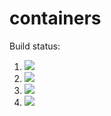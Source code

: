 # containers

Build status:

1. [![](https://github.com/irajmoradi/containers/workflows/tests-fibonacci/badge.svg)](https://github.com/irajmoradi/containers/actions?query=workflow%3Atests-fibonacci)
1. [![](https://github.com/irajmoradi/containers/workflows/tests-range/badge.svg)](https://github.com/irajmoradi/containers/actions?query=workflow%3Atests-range)
1. [![](https://github.com/irajmoradi/containers/workflows/tests-BST/badge.svg)](https://github.com/irajmoradi/containers/actions?query=workflow%3Atests-BST)
1. [![](https://github.com/irajmoradi/containers/workflows/tests-BinaryTree/badge.svg)](https://github.com/irajmoradi/containers/actions?query=workflow%3Atests-BinaryTree)
